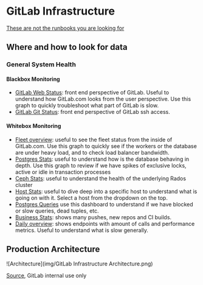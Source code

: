 # GitLab Infrastructure

[These are not the runbooks you are looking for](https://gitlab.com/gitlab-com/runbooks)

## Where and how to look for data

### General System Health

#### Blackbox Monitoring

* [GitLab Web Status](http://performance.gitlab.net/dashboard/db/gitlab-web-status): front end perspective of GitLab. Useful to understand how GitLab.com looks from the user perspective. Use this graph to quickly troubleshoot what part of GitLab is slow.
* [GitLab Git Status](http://performance.gitlab.net/dashboard/db/gitlab-git-status): front end perspective of GitLab ssh access.

#### Whitebox Monitoring

* [Fleet overview](http://performance.gitlab.net/dashboard/db/fleet-overview): useful to see the fleet status from the inside of GitLab.com. Use this graph to quickly see if the workers or the database are under heavy load, and to check load balancer bandwidth.
* [Postgres Stats](http://performance.gitlab.net/dashboard/db/postgres-stats): useful to understand how is the database behaving in depth. Use this graph to review if we have spikes of exclusive locks, active or idle in transaction processes
* [Ceph Stats](http://performance.gitlab.net/dashboard/db/ceph-stats): useful to understand the health of the underlying Rados cluster
* [Host Stats](http://performance.gitlab.net/dashboard/db/host-stats): useful to dive deep into a specific host to understand what is going on with it. Select a host from the dropdown on the top.
* [Postgres Queries](http://performance.gitlab.net/dashboard/db/postgres-queries) use this dashboard to understand if we have blocked or slow queries, dead tuples, etc.
* [Business Stats](http://performance.gitlab.net/dashboard/db/business-stats): shows many pushes, new repos and CI builds.
* [Daily overview](http://performance.gitlab.net/dashboard/db/daily-overview): shows endpoints with amount of calls and performance metrics. Useful to understand what is slow generally.

## Production Architecture

![Architecture](img/GitLab Infrastructure Architecture.png)

[Source](https://docs.google.com/drawings/d/1MqoemFRdoLm3_p5aKBhzblZM872F1R-tWdoOR5xMQpE/edit), GitLab internal use only
